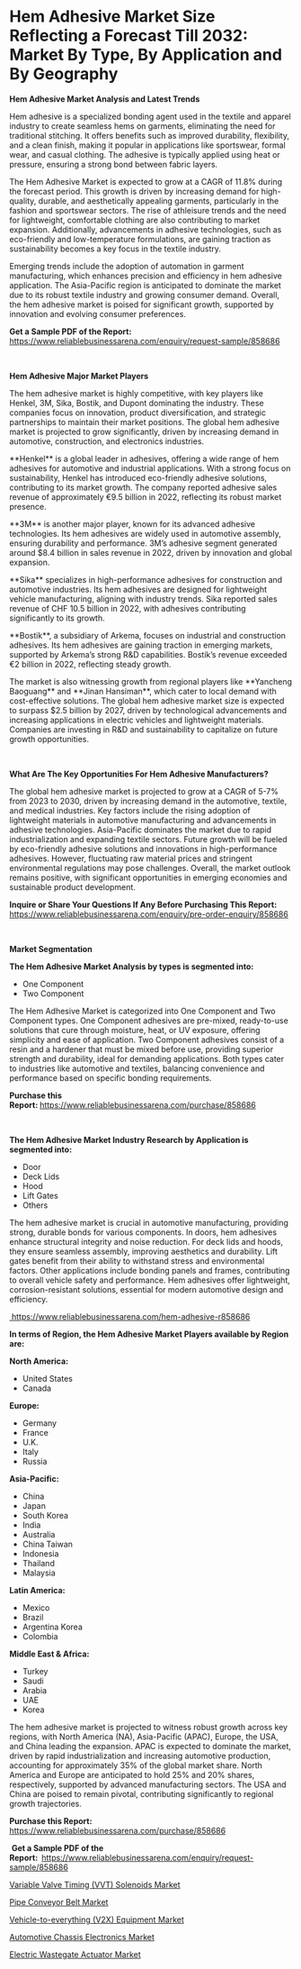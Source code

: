 <p><h1>Hem Adhesive Market Size Reflecting a Forecast Till 2032: Market By Type, By Application and By Geography</h1></p><p><strong>Hem Adhesive Market Analysis and Latest Trends</strong></p>
<p><p>Hem adhesive is a specialized bonding agent used in the textile and apparel industry to create seamless hems on garments, eliminating the need for traditional stitching. It offers benefits such as improved durability, flexibility, and a clean finish, making it popular in applications like sportswear, formal wear, and casual clothing. The adhesive is typically applied using heat or pressure, ensuring a strong bond between fabric layers.</p><p>The Hem Adhesive Market is expected to grow at a CAGR of 11.8% during the forecast period. This growth is driven by increasing demand for high-quality, durable, and aesthetically appealing garments, particularly in the fashion and sportswear sectors. The rise of athleisure trends and the need for lightweight, comfortable clothing are also contributing to market expansion. Additionally, advancements in adhesive technologies, such as eco-friendly and low-temperature formulations, are gaining traction as sustainability becomes a key focus in the textile industry.</p><p>Emerging trends include the adoption of automation in garment manufacturing, which enhances precision and efficiency in hem adhesive application. The Asia-Pacific region is anticipated to dominate the market due to its robust textile industry and growing consumer demand. Overall, the hem adhesive market is poised for significant growth, supported by innovation and evolving consumer preferences.</p></p>
<p><strong>Get a Sample PDF of the Report:&nbsp;</strong> <a href="https://www.reliablebusinessarena.com/enquiry/request-sample/858686?utm_campaign=1990&utm_medium=2&utm_source=Github&utm_content=ia&utm_term=25012025&utm_id=hem-adhesive">https://www.reliablebusinessarena.com/enquiry/request-sample/858686</a></p>
<p>&nbsp;</p>
<p><strong>Hem Adhesive Major Market Players</strong></p>
<p><p>The hem adhesive market is highly competitive, with key players like Henkel, 3M, Sika, Bostik, and Dupont dominating the industry. These companies focus on innovation, product diversification, and strategic partnerships to maintain their market positions. The global hem adhesive market is projected to grow significantly, driven by increasing demand in automotive, construction, and electronics industries.</p><p>**Henkel** is a global leader in adhesives, offering a wide range of hem adhesives for automotive and industrial applications. With a strong focus on sustainability, Henkel has introduced eco-friendly adhesive solutions, contributing to its market growth. The company reported adhesive sales revenue of approximately €9.5 billion in 2022, reflecting its robust market presence.</p><p>**3M** is another major player, known for its advanced adhesive technologies. Its hem adhesives are widely used in automotive assembly, ensuring durability and performance. 3M’s adhesive segment generated around $8.4 billion in sales revenue in 2022, driven by innovation and global expansion.</p><p>**Sika** specializes in high-performance adhesives for construction and automotive industries. Its hem adhesives are designed for lightweight vehicle manufacturing, aligning with industry trends. Sika reported sales revenue of CHF 10.5 billion in 2022, with adhesives contributing significantly to its growth.</p><p>**Bostik**, a subsidiary of Arkema, focuses on industrial and construction adhesives. Its hem adhesives are gaining traction in emerging markets, supported by Arkema’s strong R&D capabilities. Bostik’s revenue exceeded €2 billion in 2022, reflecting steady growth.</p><p>The market is also witnessing growth from regional players like **Yancheng Baoguang** and **Jinan Hansiman**, which cater to local demand with cost-effective solutions. The global hem adhesive market size is expected to surpass $2.5 billion by 2027, driven by technological advancements and increasing applications in electric vehicles and lightweight materials. Companies are investing in R&D and sustainability to capitalize on future growth opportunities.</p></p>
<p>&nbsp;</p>
<p><strong>What Are The Key Opportunities For Hem Adhesive Manufacturers?</strong></p>
<p><p>The global hem adhesive market is projected to grow at a CAGR of 5-7% from 2023 to 2030, driven by increasing demand in the automotive, textile, and medical industries. Key factors include the rising adoption of lightweight materials in automotive manufacturing and advancements in adhesive technologies. Asia-Pacific dominates the market due to rapid industrialization and expanding textile sectors. Future growth will be fueled by eco-friendly adhesive solutions and innovations in high-performance adhesives. However, fluctuating raw material prices and stringent environmental regulations may pose challenges. Overall, the market outlook remains positive, with significant opportunities in emerging economies and sustainable product development.</p></p>
<p><strong>Inquire or Share Your Questions If Any Before Purchasing This Report:</strong> <a href="https://www.reliablebusinessarena.com/enquiry/pre-order-enquiry/858686?utm_campaign=1990&utm_medium=2&utm_source=Github&utm_content=ia&utm_term=25012025&utm_id=hem-adhesive">https://www.reliablebusinessarena.com/enquiry/pre-order-enquiry/858686</a></p>
<p>&nbsp;</p>
<p><strong>Market Segmentation</strong></p>
<p><strong>The Hem Adhesive Market Analysis by types is segmented into:</strong></p>
<p><ul><li>One Component</li><li>Two Component</li></ul></p>
<p><p>The Hem Adhesive Market is categorized into One Component and Two Component types. One Component adhesives are pre-mixed, ready-to-use solutions that cure through moisture, heat, or UV exposure, offering simplicity and ease of application. Two Component adhesives consist of a resin and a hardener that must be mixed before use, providing superior strength and durability, ideal for demanding applications. Both types cater to industries like automotive and textiles, balancing convenience and performance based on specific bonding requirements.</p></p>
<p><strong>Purchase this Report:&nbsp;</strong><a href="https://www.reliablebusinessarena.com/purchase/858686?utm_campaign=1990&utm_medium=2&utm_source=Github&utm_content=ia&utm_term=25012025&utm_id=hem-adhesive">https://www.reliablebusinessarena.com/purchase/858686</a></p>
<p>&nbsp;</p>
<p><strong>The Hem Adhesive Market Industry Research by Application is segmented into:</strong></p>
<p><ul><li>Door</li><li>Deck Lids</li><li>Hood</li><li>Lift Gates</li><li>Others</li></ul></p>
<p><p>The hem adhesive market is crucial in automotive manufacturing, providing strong, durable bonds for various components. In doors, hem adhesives enhance structural integrity and noise reduction. For deck lids and hoods, they ensure seamless assembly, improving aesthetics and durability. Lift gates benefit from their ability to withstand stress and environmental factors. Other applications include bonding panels and frames, contributing to overall vehicle safety and performance. Hem adhesives offer lightweight, corrosion-resistant solutions, essential for modern automotive design and efficiency.</p></p>
<p><a href="https://www.reliablebusinessarena.com/hem-adhesive-r858686?utm_campaign=1990&utm_medium=2&utm_source=Github&utm_content=ia&utm_term=25012025&utm_id=hem-adhesive">&nbsp;https://www.reliablebusinessarena.com/hem-adhesive-r858686</a></p>
<p><strong>In terms of Region, the Hem Adhesive Market Players available by Region are:</strong></p>
<p>
    <p> <strong> North America: </strong>
        <ul>
            <li>United States</li>
            <li>Canada</li>
        </ul>
        </p> 
    <p> <strong> Europe: </strong>
        <ul>
            <li>Germany</li>
            <li>France</li>
            <li>U.K.</li>
            <li>Italy</li>
            <li>Russia</li>
        </ul>
        </p> 
    <p> <strong> Asia-Pacific: </strong>
        <ul>
            <li>China</li>
            <li>Japan</li>
            <li>South Korea</li>
            <li>India</li>
            <li>Australia</li>
            <li>China Taiwan</li>
            <li>Indonesia</li>
            <li>Thailand</li>
            <li>Malaysia</li>
        </ul>
        </p> 
    <p> <strong> Latin America: </strong>
        <ul>
            <li>Mexico</li>
            <li>Brazil</li>
            <li>Argentina Korea</li>
            <li>Colombia</li>
        </ul>
        </p> 
    <p> <strong> Middle East & Africa: </strong>
        <ul>
            <li>Turkey</li>
            <li>Saudi</li>
            <li>Arabia</li>
            <li>UAE</li>
            <li>Korea</li>
        </ul>
    </p>
    </p>
<p><p>The hem adhesive market is projected to witness robust growth across key regions, with North America (NA), Asia-Pacific (APAC), Europe, the USA, and China leading the expansion. APAC is expected to dominate the market, driven by rapid industrialization and increasing automotive production, accounting for approximately 35% of the global market share. North America and Europe are anticipated to hold 25% and 20% shares, respectively, supported by advanced manufacturing sectors. The USA and China are poised to remain pivotal, contributing significantly to regional growth trajectories.</p></p>
<p><strong>Purchase this Report: </strong><a href="https://www.reliablebusinessarena.com/purchase/858686?utm_campaign=1990&utm_medium=2&utm_source=Github&utm_content=ia&utm_term=25012025&utm_id=hem-adhesive">https://www.reliablebusinessarena.com/purchase/858686</a></p>
<p>&nbsp;<strong>Get a Sample PDF of the Report:&nbsp;&nbsp;</strong><a href="https://www.reliablebusinessarena.com/enquiry/request-sample/858686?utm_campaign=1990&utm_medium=2&utm_source=Github&utm_content=ia&utm_term=25012025&utm_id=hem-adhesive">https://www.reliablebusinessarena.com/enquiry/request-sample/858686</a></p>
<p><strong></strong></p>
<p><p><a href="https://www.linkedin.com/pulse/variable-valve-timing-vvt-solenoids-market-trends-detailed-rocuc?utm_campaign=1990&utm_medium=2&utm_source=Github&utm_content=ia&utm_term=25012025&utm_id=hem-adhesive">Variable Valve Timing (VVT) Solenoids Market</a></p><p><a href="https://www.linkedin.com/pulse/latest-forecast-shows-pipe-conveyor-belt-market-size-poised-er1sf?utm_campaign=1990&utm_medium=2&utm_source=Github&utm_content=ia&utm_term=25012025&utm_id=hem-adhesive">Pipe Conveyor Belt Market</a></p><p><a href="https://www.linkedin.com/pulse/success-formula-growing-vehicle-to-everything-v2x-equipment-ocnze?utm_campaign=1990&utm_medium=2&utm_source=Github&utm_content=ia&utm_term=25012025&utm_id=hem-adhesive">Vehicle-to-everything (V2X) Equipment Market</a></p><p><a href="https://www.linkedin.com/pulse/revolutionizing-success-in-depth-review-theglobal-automotive-9vupc?utm_campaign=1990&utm_medium=2&utm_source=Github&utm_content=ia&utm_term=25012025&utm_id=hem-adhesive">Automotive Chassis Electronics Market</a></p><p><a href="https://www.linkedin.com/pulse/electric-wastegate-actuator-market-characterized-rapid-wzkic?utm_campaign=1990&utm_medium=2&utm_source=Github&utm_content=ia&utm_term=25012025&utm_id=hem-adhesive">Electric Wastegate Actuator Market</a></p></p>